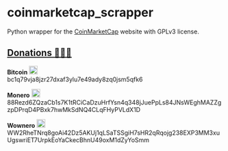 #  coinmarketcap_scrapper

Python wrapper for the [CoinMarketCap](https://coinmarketcap.com/) website with GPLv3 license.

## [Donations 🙇🙇‍♀](https://github.com/Ran-n/doc/blob/main/doaz%C3%B3ns.md)

**Bitcoin** <img src="https://raw.githubusercontent.com/Ran-n/svgs/main/divisas/bitcoin/bitcoin_0.svg" width="20" alt="bitcoin logo" title="Bitcoin">  
bc1q79vja8jzr27dxaf3ylu7e49ady8zq0jsm5qfk6

**Monero** <img src="https://raw.githubusercontent.com/Ran-n/svgs/main/divisas/monero/monero_0.svg" width="20" alt="monero logo" title="Monero">  
88Rezd6ZQzaCb1s7K1tRCiCaDzuHrfYsn4q348jJuePpLs84JNsWEghMAZZgzpDPrqD4PBxk7hwMkSdNQ4CLqFHyPVLdX1D

**Wownero** <img src="https://raw.githubusercontent.com/Ran-n/svgs/main/divisas/wownero/wownero_0.svg" width="20" alt="wownero logo" title="Wownero">  
WW2RheTNrq8goAi42Dz5AKUj1qLSaTSSgiH7sHR2qRqojg238EXP3MM3xuUgswriET7UrpkEoYaCkecBhnU49oxM1dZyYoSmm
